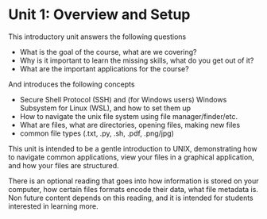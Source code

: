 # Unit 1: Overview and Setup

This introductory unit answers the following questions

- What is the goal of the course, what are we covering?
- Why is it important to learn the missing skills, what do you get out of it?
- What are the important applications for the course?

And introduces the following concepts

- Secure Shell Protocol (SSH) and (for Windows users) Windows Subsystem for Linux (WSL), and how to set them up
- How to navigate the unix file system using file manager/finder/etc.
- What are files, what are directories, opening files, making new files
- common file types (.txt, .py, .sh, .pdf, .png/jpg)

This unit is intended to be a gentle introduction to UNIX, demonstrating how to navigate common applications, view your files in a graphical application, and how your files are structured.

There is an optional reading that goes into how information is stored on your computer, how certain files formats encode their data, what file metadata is. Non future content depends on this reading, and it is intended for students interested in learning more.